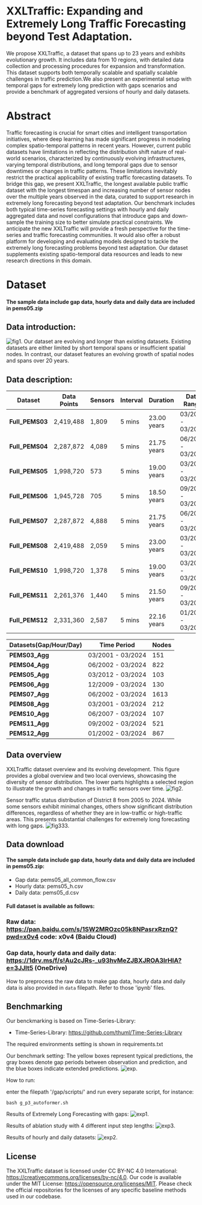 # **XXLTraffic: Expanding and Extremely Long Traffic Forecasting beyond Test Adaptation**. 

We propose XXLTraffic, a dataset that spans up to 23 years and exhibits evolutionary growth. It includes data from 10 regions, with detailed data collection and processing procedures for expansion and transformation. This dataset supports both temporally scalable and spatially scalable challenges in traffic prediction.We also present an experimental setup with temporal gaps for extremely long prediction with gaps scenarios and provide a benchmark of aggregated versions of hourly and daily datasets.


# Abstract

Traffic forecasting is crucial for smart cities and intelligent transportation initiatives, where deep learning has made significant progress in modeling complex spatio-temporal patterns in recent years. However, current public datasets have limitations in reflecting the distribution shift nature of real-world scenarios, characterized by continuously evolving infrastructures, varying temporal distributions, and long temporal gaps due to sensor downtimes or changes in traffic patterns. These limitations inevitably restrict the practical applicability of existing traffic forecasting datasets. To bridge this gap, we present XXLTraffic, the longest available public traffic dataset with the longest timespan and increasing number of sensor nodes over the multiple years observed in the data, curated to support research in extremely long forecasting beyond test adaptation. Our benchmark includes both typical time-series forecasting settings with hourly and daily aggregated data and novel configurations that introduce gaps and down-sample the training size to better simulate practical constraints. We anticipate the new XXLTraffic will provide a fresh perspective for the time-series and traffic forecasting communities. It would also offer a robust platform for developing and evaluating models designed to tackle the extremely long forecasting problems beyond test adaptation. Our dataset supplements existing spatio-temporal data resources and leads to new research directions in this domain.

# Dataset

#### The sample data include gap data, hourly data and daily data are included in pems05.zip

## Data introduction:
![fig1.](./fig/fig1.png)
Our dataset are evolving and longer than existing datasets. Existing datasets are either limited by short temporal spans or insufficient spatial nodes. In contrast, our dataset features an evolving growth of spatial nodes and spans over 20 years.

## Data description:

| Dataset        | Data Points | Sensors | Interval | Duration     | Date Range        |
|----------------|-------------|---------|----------|--------------|-------------------|
| **Full_PEMS03**| 2,419,488   | 1,809   | 5 mins   | 23.00 years  | 03/2001 - 03/2024 |
| **Full_PEMS04**| 2,287,872   | 4,089   | 5 mins   | 21.75 years  | 06/2002 - 03/2024 |
| **Full_PEMS05**| 1,998,720   | 573     | 5 mins   | 19.00 years  | 03/2005 - 03/2024 |
| **Full_PEMS06**| 1,945,728   | 705     | 5 mins   | 18.50 years  | 09/2005 - 03/2024 |
| **Full_PEMS07**| 2,287,872   | 4,888   | 5 mins   | 21.75 years  | 06/2002 - 03/2024 |
| **Full_PEMS08**| 2,419,488   | 2,059   | 5 mins   | 23.00 years  | 03/2001 - 03/2024 |
| **Full_PEMS10**| 1,998,720   | 1,378   | 5 mins   | 19.00 years  | 03/2005 - 03/2024 |
| **Full_PEMS11**| 2,261,376   | 1,440   | 5 mins   | 21.50 years  | 09/2002 - 03/2024 |
| **Full_PEMS12**| 2,331,360   | 2,587   | 5 mins   | 22.16 years  | 01/2002 - 03/2024 |

| Datasets(Gap/Hour/Day) | Time Period       | Nodes |
|------------------------|-------------------|-------|
| **PEMS03_Agg**         | 03/2001 - 03/2024 | 151   |
| **PEMS04_Agg**         | 06/2002 - 03/2024 | 822   |
| **PEMS05_Agg**         | 03/2012 - 03/2024 | 103   |
| **PEMS06_Agg**         | 12/2009 - 03/2024 | 130   |
| **PEMS07_Agg**         | 06/2002 - 03/2024 | 1613  |
| **PEMS08_Agg**         | 03/2001 - 03/2024 | 212   |
| **PEMS10_Agg**         | 06/2007 - 03/2024 | 107   |
| **PEMS11_Agg**         | 09/2002 - 03/2024 | 521   |
| **PEMS12_Agg**         | 01/2002 - 03/2024 | 867   |

## Data overview

XXLTraffic dataset overview and its evolving development. This figure provides a global overview and two local overviews, showcasing the diversity of sensor distribution. The lower parts highlights a selected region to illustrate the growth and changes in traffic sensors over time.
![fig2.](./fig/fig2.png)

Sensor traffic status distribution of District 8 from 2005 to 2024. While some sensors exhibit minimal changes, others show significant distribution differences, regardless of whether they are in low-traffic or high-traffic areas. This presents substantial challenges for extremely long forecasting with long gaps.
![fig333.](./fig/fig3333.png)

## Data download

#### The sample data include gap data, hourly data and daily data are included in pems05.zip:

- Gap data: pems05_all_common_flow.csv
- Hourly data: pems05_h.csv
- Daily data: pems05_d.csv

#### Full dataset is available as follows:
### Raw data: https://pan.baidu.com/s/1SW2MROzc05k8NPasrxRznQ?pwd=x0v4    code: x0v4   (Baidu Cloud)

### Gap data, hourly data and daily data: https://1drv.ms/f/s!Au2cJRs-_u93hvMeZJBXJROA3lrHlA?e=3JJlt5 (OneDrive)

How to preprocess the raw data to make gap data, hourly data and daily data is also provided in ```data``` filepath. Refer to those 'ipynb' files.

## Benchmarking

Our benckmarking is based on Time-Series-Library:
- Time-Series-Library: https://github.com/thuml/Time-Series-Library

The required environments setting is shown in requirements.txt

Our benchmark setting: The yellow boxes represent typical predictions, the gray boxes denote
gap periods between observation and prediction, and the blue boxes indicate extended predictions.
![exp.](./fig/expnew.png)

How to run:

enter the filepath '/gap/scripts/' and run every separate script, for instance:

```
bash g_p3_autoformer.sh
```

Results of Extremely Long Forecasting with gaps:
![exp1.](./fig/ex1.png)

Results of ablation study with 4 different input step lengths:
![exp3.](./fig/ex3.png)

Results of hourly and daily datasets:
![exp2.](./fig/ex2.png)

## License

The XXLTraffic dataset is licensed under CC BY-NC 4.0 International: https://creativecommons.org/licenses/by-nc/4.0. Our code is available under the MIT License: https://opensource.org/licenses/MIT. Please check the official repositories for the licenses of any specific baseline methods used in our codebase.

